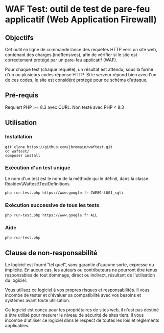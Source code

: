 # WAF Test: outil de test de pare-feu applicatif (Web Application Firewall)

## Objectifs
Cet outil en ligne de commande lance des requêtes HTTP vers un site web, contenant des charges (inoffensives), afin de vérifier si le site est correctement protégé par un pare-feu applicatif (WAF). 

Pour chaque test (chaque requête), un résultat est attendu, sous la forme d'un ou plusieurs codes réponse HTTP. Si le serveur répond bien avec l'un de ces codes, le site est considéré protégé pour ce schéma d'attaque.

## Pré-requis
Requiert PHP >= 8.3 avec CURL.
Non testé avec PHP < 8.3

## Utilisation
### Installation
```
git clone https://github.com/jbromain/waftest.git
cd waftest/
composer install
```

### Exécution d'un test unique
Le nom d'un test est le nom de la méthode qui le définit, dans la classe Realdev\Waftest\TestDefinitions.
```
php run-test.php https://www.google.fr CWE89-t001_sqli
```

### Exécution successive de tous les tests
```
php run-test.php https://www.google.fr ALL
```

### Aide
```
php run-test.php
```

## Clause de non-responsabilité
Le logiciel est fourni "tel quel", sans garantie d'aucune sorte, expresse ou implicite. En aucun cas, les auteurs ou contributeurs ne pourront être tenus responsables de tout dommage, direct ou indirect, résultant de l'utilisation du logiciel. 

Vous utilisez ce logiciel à vos propres risques et responsabilités. Il vous incombe de tester et d'évaluer sa compatibilité avec vos besoins et systèmes avant toute utilisation.

Ce logiciel est conçu pour les propriétaires de sites web, il n'est pas destiné à être utilisé pour mesurer le niveau de sécurité de sites tiers. Il vous incombe d'utiliser ce logiciel dans le respect de toutes les lois et règlements applicables.